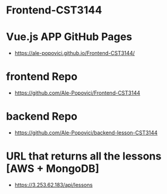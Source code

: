 # Frontend-CST3144

# Vue.js APP GitHub Pages

- https://ale-popovici.github.io/Frontend-CST3144/

# frontend Repo

- https://github.com/Ale-Popovici/Frontend-CST3144

# backend Repo

- https://github.com/Ale-Popovici/backend-lesson-CST3144

# URL that returns all the lessons [AWS + MongoDB]

- https://3.253.62.183/api/lessons
